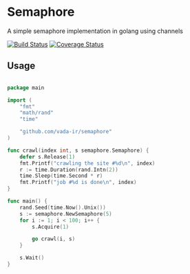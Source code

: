# Semaphore

A simple semaphore implementation in golang using channels

[![Build
Status](https://travis-ci.org/vada-ir/semaphore.svg?branch=master)](https://travis-ci.org/vada-ir/semaphore)
[![Coverage
Status](https://coveralls.io/repos/vada-ir/semaphore/badge.svg?branch=master)](https://coveralls.io/r/vada-ir/semaphore?branch=master)

## Usage

```go

package main

import (
	"fmt"
	"math/rand"
	"time"

	"github.com/vada-ir/semaphore"
)

func crawl(index int, s semaphore.Semaphore) {
	defer s.Release(1)
	fmt.Printf("crawling the site #%d\n", index)
	r := time.Duration(rand.Intn(2))
	time.Sleep(time.Second * r)
	fmt.Printf("job #%d is done\n", index)
}

func main() {
	rand.Seed(time.Now().Unix())
	s := semaphore.NewSemaphore(5)
	for i := 1; i < 100; i++ {
		s.Acquire(1)

		go crawl(i, s)
	}

	s.Wait()
}

```
